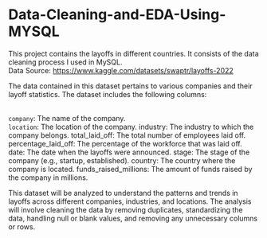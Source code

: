 # Data-Cleaning-and-EDA-Using-MYSQL
This project contains the layoffs in different countries. It consists of the data cleaning process I used in MySQL.
<br>Data Source: https://www.kaggle.com/datasets/swaptr/layoffs-2022 

The data contained in this dataset pertains to various companies and their layoff statistics. The dataset includes the following columns:

<br>`company`: The name of the company.
<br>`location`: The location of the company.
industry: The industry to which the company belongs.
total_laid_off: The total number of employees laid off.
percentage_laid_off: The percentage of the workforce that was laid off.
date: The date when the layoffs were announced.
stage: The stage of the company (e.g., startup, established).
country: The country where the company is located.
funds_raised_millions: The amount of funds raised by the company in millions.

This dataset will be analyzed to understand the patterns and trends in layoffs across different companies, industries, and locations. The analysis will involve cleaning the data by removing duplicates, standardizing the data, handling null or blank values, and removing any unnecessary columns or rows.
